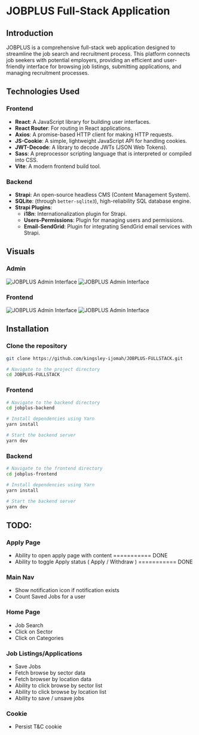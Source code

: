 # JOBPLUS Full-Stack Application

## Introduction
JOBPLUS is a comprehensive full-stack web application designed to streamline the job search and recruitment process. This platform connects job seekers with potential employers, providing an efficient and user-friendly interface for browsing job listings, submitting applications, and managing recruitment processes.

## Technologies Used
### Frontend
- **React**: A JavaScript library for building user interfaces.
- **React Router**: For routing in React applications.
- **Axios**: A promise-based HTTP client for making HTTP requests.
- **JS-Cookie**: A simple, lightweight JavaScript API for handling cookies.
- **JWT-Decode**: A library to decode JWTs (JSON Web Tokens).
- **Sass**: A preprocessor scripting language that is interpreted or compiled into CSS.
- **Vite**: A modern frontend build tool.

### Backend
- **Strapi**: An open-source headless CMS (Content Management System).
- **SQLite**: (through `better-sqlite3`), high-reliability SQL database engine.
- **Strapi Plugins**:
  - **i18n**: Internationalization plugin for Strapi.
  - **Users-Permissions**: Plugin for managing users and permissions.
  - **Email-SendGrid**: Plugin for integrating SendGrid email services with Strapi.

## Visuals
### Admin
![JOBPLUS Admin Interface](./assets/jobplus-admin1.gif)
![JOBPLUS Admin Interface](./assets/jobplus-admin2.gif)
### Frontend
![JOBPLUS Admin Interface](./assets/jobplus-frontend1.gif)
![JOBPLUS Admin Interface](./assets/jobplus-frontend1.gif)

## Installation

### Clone the repository
```bash
git clone https://github.com/kingsley-ijomah/JOBPLUS-FULLSTACK.git

# Navigate to the project directory
cd JOBPLUS-FULLSTACK
```

### Frontend
```bash
# Navigate to the backend directory
cd jobplus-backend

# Install dependencies using Yarn
yarn install

# Start the backend server
yarn dev
```

### Backend
```bash
# Navigate to the frontend directory
cd jobplus-frontend

# Install dependencies using Yarn
yarn install

# Start the backend server
yarn dev

```

## TODO:

### Apply Page
- Ability to open apply page with content =========== DONE
- Ability to toggle Apply status ( Apply / Withdraw ) =========== DONE

### Main Nav
- Show notification icon if notification exists
- Count Saved Jobs for a user

### Home Page
- Job Search
- Click on Sector
- Click on Categories

### Job Listings/Applications
- Save Jobs
- Fetch browse by sector data
- Fetch browser by location data
- Ability to click browse by sector list
- Ability to click browse by location list
- Ability to save / unsave jobs

### Cookie
- Persist T&C cookie